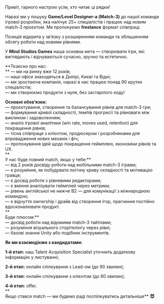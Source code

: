 Привіт, гарного настрою усім, хто читає ці рядки!

Наразі ми у пошуку **Game/Level Designer-а (Match-3)** до нашої команди
ігрової розробки, яка налічує 25+ спеціалістів і працює над новим match-3
проєктом. Ми пропонуємо **freelance** формат співпраці.

Позиція відкрита у зв’язку з розширенням команди та збільшенням обсягу роботи
над новими рівнями.

У **Mind Studios Games** наша основна мета — створювати ігри, які виглядають і
відчуваються сучасно, зручно та естетично.  
  
**Тезисно про нас:  
** — ми на ринку вже 12 років;  
— наші офіси знаходяться в Дніпрі, Києві та Відні;  
— ми зростаюча компанія, наразі в нас працює понад 90 крутих спеціалістів;  
— ми створюємо продукти з нуля, без застарілого коду!

**Основні обов’язки:**  
— проєктування, створення та балансування рівнів для match-3 гри;  
— формування кривої складності, темпів прогресії та рівноваги між викликом і
задоволенням;  
— аналіз ігрової аналітики (win rate, moves used, retention) для покращення
рівнів;  
— тісна співпраця з клієнтом, продюсером і розробниками для впровадження нових
механік і фіч;  
— пропонування ідей щодо покращення геймплею, економіки рівнів та UX.  
**  
У нас буде повний match, якщо у тебе:**  
— від 2 років досвіду роботи над мобільними match-3 іграми;  
— є розуміння, як побудувати логічну криву складності та мотивацію гравця;  
— є досвід роботи з рівневими редакторами;  
— є вміння аналізувати геймплей через метрики;  
— рівень англійської не нижче B2 — для комунікації з міжнародною командою;  
— є відчуття ownership і драйв від створення ігор, прагнення постійно
вдосконалювати продукт.  
**  
Буде плюсом:**  
— досвід роботи над відомими match-3 тайтлами;  
— розуміння візуального сторітелінгу через рівні;  
— базові знання Unity або подібних інструментів.  
  
**Як ми взаємодіємо з кандидатами:**  
  
**1-й етап:** наш Talent Acquisition Specialist уточнить додаткову інформацію
у листуванні;  
  
**2-й етап:** онлайн спілкування з Lead-ом (до 90 хвилин);  
  
**3-й етап:** онлайн спілкування з клієнтом (до 60 хвилин);  
  
**4-й етап:** offer.  
**  
Якщо стався match — ми будемо раді поспілкуватись детальніше** **😈**